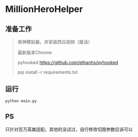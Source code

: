 # MillionHeroHelper

## 准备工作
> 夜神模拟器，并安装西瓜视频（废话）
>
> 最新版本Chrome
>
> pyhooked https://github.com/ethanhs/pyhooked
>
> pip install -r requirements.txt

## 运行
```python
python main.py
```

## PS

只针对百万英雄适配，其他的没试过，自行修改切图参数应该可以